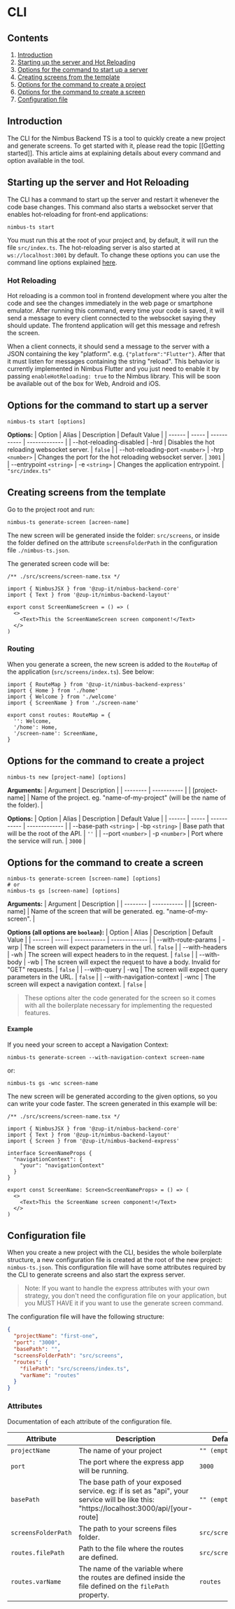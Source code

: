 # CLI

## Contents
1. [Introduction](#introduction)
1. [Starting up the server and Hot Reloading](#starting-up-the-server-and-hot-reloading)
1. [Options for the command to start up a server](#options-for-the-command-to-start-up-a-server)
1. [Creating screens from the template](#creating-screens-from-the-template)
1. [Options for the command to create a project](#options-for-the-command-to-create-a-project)
1. [Options for the command to create a screen](#options-for-the-command-to-create-a-screen)
1. [Configuration file](#configuration-file)

## Introduction
The CLI for the Nimbus Backend TS is a tool to quickly create a new project and generate screens. To get started with it, please read the topic [[Getting started]]. This article aims at explaining details about every command and option available in the tool.

## Starting up the server and Hot Reloading
The CLI has a command to start up the server and restart it whenever the code base changes. This command also starts a websocket server that enables hot-reloading for front-end applications:

```
nimbus-ts start
```

You must run this at the root of your project and, by default, it will run the file `src/index.ts`. The hot-reloading server is also started at `ws://localhost:3001` by default. To change these options you can use the command line options explained [here](#options-for-the-command-to-start-up-a-server).

### Hot Reloading
Hot reloading is a common tool in frontend development where you alter the code and see the changes immediately in the web page or smartphone emulator. After running this command, every time your code is saved, it will send a message to every client connected to the websocket saying they should update. The frontend application will get this message and refresh the screen.

When a client connects, it should send a message to the server with a JSON containing the key "platform". e.g. `{"platform":"Flutter"}`. After that it must listen for messages containing the string "reload". This behavior is currently implemented in Nimbus Flutter and you just need to enable it by passing `enableHotReloading: true` to the Nimbus library. This will be soon be available out of the box for Web, Android and iOS.

## Options for the command to start up a server
```shell
nimbus-ts start [options]
```

**Options:**
| Option | Alias | Description | Default Value |
| ------ | ----- | ----------- | ------------- |
| --hot-reloading-disabled | -hrd | Disables the hot reloading websocket server. | `false` |
| --hot-reloading-port `<number>` | -hrp `<number>` | Changes the port for the hot reloading websocket server. | `3001` |
| --entrypoint `<string>` | -e `<string>` | Changes the application entrypoint. | `"src/index.ts"`

## Creating screens from the template
Go to the project root and run:
```
nimbus-ts generate-screen [acreen-name]
```

The new screen will be generated inside the folder: `src/screens`, or inside the folder defined on the attribute `screensFolderPath` in the configuration file `./nimbus-ts.json`.

The generated screen code will be:
```tsx
/** ./src/screens/screen-name.tsx */

import { NimbusJSX } from '@zup-it/nimbus-backend-core'
import { Text } from '@zup-it/nimbus-backend-layout'

export const ScreenNameScreen = () => (
  <>
    <Text>This the ScreenNameScreen screen component!</Text>
  </>
)
```

### Routing
When you generate a screen, the new screen is added to the `RouteMap` of the application (`src/screens/index.ts`). See below:
```tsx
import { RouteMap } from '@zup-it/nimbus-backend-express'
import { Home } from './home'
import { Welcome } from './welcome'
import { ScreenName } from './screen-name'

export const routes: RouteMap = {
  '': Welcome,
  '/home': Home,
  '/screen-name': ScreenName,
}
```

## Options for the command to create a project
```shell
nimbus-ts new [project-name] [options]
```

**Arguments:**
| Argument | Description |
| -------- | ----------- |
| [project-name] | Name of the project. eg. "name-of-my-project" (will be the name of the folder). |

**Options:**
| Option | Alias | Description | Default Value |
| ------ | ----- | ----------- | ------------- |
| --base-path `<string>` | -bp `<string>` | Base path that will be the root of the API. | `''` |
| --port `<number>` | -p `<number>` | Port where the service will run. | `3000` |

## Options for the command to create a screen
```shell
nimbus-ts generate-screen [screen-name] [options]
# or
nimbus-ts gs [screen-name] [options]
```

**Arguments:**
| Argument | Description |
| -------- | ----------- |
| [screen-name] | Name of the screen that will be generated. eg. "name-of-my-screen". |

**Options (all options are `boolean`):**
| Option | Alias | Description | Default Value |
| ------ | ----- | ----------- | ------------- |
| --with-route-params | -wrp | The screen will expect parameters in the url. | `false` |
| --with-headers | -wh | The screen will expect headers to in the request. | `false` |
| --with-body | -wb | The screen will expect the request to have a body. Invalid for "GET" requests. | `false` |
| --with-query | -wq | The screen will expect query parameters in the URL. | `false` |
| --with-navigation-context | -wnc | The screen will expect a navigation context. | `false` |

> These options alter the code generated for the screen so it comes with all the boilerplate necessary for implementing the requested features.

#### Example
If you need your screen to accept a Navigation Context:
```
nimbus-ts generate-screen --with-navigation-context screen-name 
```
or:
```
nimbus-ts gs -wnc screen-name 
```

The new screen will be generated according to the given options, so you can write your code faster. The screen generated in this example will be:
```tsx
/** ./src/screens/screen-name.tsx */

import { NimbusJSX } from '@zup-it/nimbus-backend-core'
import { Text } from '@zup-it/nimbus-backend-layout'
import { Screen } from '@zup-it/nimbus-backend-express'

interface ScreenNameProps {
  "navigationContext": {
    "your": "navigationContext"
  }
}

export const ScreenName: Screen<ScreenNameProps> = () => (
  <>
    <Text>This the ScreenName screen component!</Text>
  </>
)
```

## Configuration file
When you create a new project with the CLI, besides the whole boilerplate structure, a new configuration file is created at the root of the new project: `nimbus-ts.json`. This configuration file will have some attributes required by the CLI to generate screens and also start the express server.

> Note: If you want to handle the express attributes with your own strategy, you don't need the configuration file on your application, but you MUST HAVE it if you want to use the generate screen command.

The configuration file will have the following structure:
```json
{
  "projectName": "first-one",
  "port": "3000",
  "basePath": "",
  "screensFolderPath": "src/screens",
  "routes": {
    "filePath": "src/screens/index.ts",
    "varName": "routes"
  }
}
```

### Attributes
Documentation of each attribute of the configuration file.

| Attribute | Description | Default Value |
| --------- | ----------- | ------------- |
| `projectName` | The name of your project | `"" (empty string)` |
| `port ` | The port where the express app will be running. | `3000` |
| `basePath` | The base path of your exposed service. eg: if is set as "api", your service will be like this: "https://localhost:3000/api/[your-route] | `"" (empty string)` |
| `screensFolderPath` | The path to your screens files folder. | `src/screens` |
| `routes.filePath` | Path to the file where the routes are defined. | `src/screens/index.ts` |
| `routes.varName` | The name of the variable where the routes are defined inside the file defined on the `filePath` property. | `routes` |

